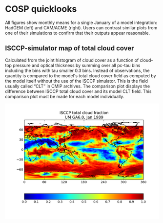 # COSP quicklooks

All figures show monthly means for a single January of a model integration: HadGEM (left) and CAM/ACME (right). Users can contrast similar plots from one of their simulations to confirm that their outputs appear reasonable.


## ISCCP-simulator map of total cloud cover

Calculated from the joint histogram of cloud cover as a function of cloud-top pressure and optical thickness by summing over all pc-tau bins including the bins with tau smaller 0.3 bins. Instead of observations, the quantity is compared to the model's total cloud cover field as computed by the model itself without the use of the ISCCP simulator. This is the field usually called “CLT” in CMIP archives. The comparison plot displays the difference between ISCCP total cloud cover and its model CLT field.  This comparison plot must be made for each model individually.

![Image](./cltisccp_ga6.png)


